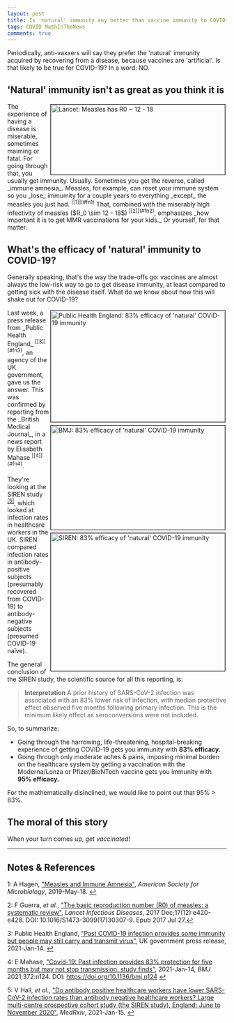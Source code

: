 ```yaml
---
layout: post
title: Is 'natural' immunity any better than vaccine immunity to COVID-19?
tags: COVID MathInTheNews
comments: true
---
```


Periodically, anti-vaxxers will say they prefer the 'natural' immunity acquired by
recovering from a disease, because vaccines are 'artificial'.  Is that likely to be true
for COVID-19?  In a word: NO.  


## 'Natural' immunity isn't as great as you think it is  

<img src="{{ site.baseurl }}/images/2021-01-16-natural-vs-vaccine-immunity-measles-R0.jpg" width="400" height="161" alt="Lancet: Measles has R0 ~ 12 - 18" title="Lancet: Measles has R0 ~ 12 - 18" style="float: right; margin: 3px 3px 3px 3px; border: 1px solid #000000;"/>
The experience of having a disease is miserable, sometimes maiming or fatal.  For going
through that, you usually get immunity.  Usually.  Sometimes you get the reverse, called
_immune amnesia_.  Measles, for example, can reset your immune system so you _lose_
immumity for a couple years to everything _except_ the measles you just had.
<sup id="fn1a">[[1]](#fn1)</sup> That, combined with the miserably high infectivity of measles
($R_0 \sim 12 - 18$) <sup id="fn2a">[[2]](#fn2)</sup>, emphasizes
_how important it is to get MMR vaccinations for your kids._  Or yourself, for that
matter.  


## What's the efficacy of 'natural' immunity to COVID-19?  

Generally speaking, that's the way the trade-offs go: vaccines are almost always the
low-risk way to go to get disease immunity, at least compared to getting sick with the
disease itself.  What do we know about how this will shake out for COVID-19?  

<img src="{{ site.baseurl }}/images/2021-01-16-natural-vs-vaccine-immunity-UK.jpg" width="400" height="255" alt="Public Health England: 83% efficacy of 'natural' COVID-19 immunity" title="Public Health England: 83% efficacy of 'natural' COVID-19 immunity" style="float: right; margin: 3px 3px 3px 3px; border: 1px solid #000000;"/>
<img src="{{ site.baseurl }}/images/2021-01-16-natural-vs-vaccine-immunity-BMJ.jpg" width="400" height="239" alt="BMJ: 83% efficacy of 'natural' COVID-19 immunity" title="BMJ: 83% efficacy of 'natural' COVID-19 immunity" style="float: right; margin: 3px 3px 3px 3px; border: 1px solid #000000;"/>
<img src="{{ site.baseurl }}/images/2021-01-16-natural-vs-vaccine-immunity-SIREN.jpg" width="400" height="316" alt="SIREN: 83% efficacy of 'natural' COVID-19 immunity" title="SIREN: 83% efficacy of 'natural' COVID-19 immunity" style="float: right; margin: 3px 3px 3px 3px; border: 1px solid #000000;"/>
Last week, a press release from _Public Health England_ <sup id="fn3a">[[3]](#fn3)</sup>,
an agency of the UK government, gave us the answer.  This was confirmed by reporting from
the _British Medical Journal_, in a news report by Elisabeth Mahase 
<sup id="fn4a">[[4]](#fn4)</sup>.  

They're looking at the SIREN study 
<sup id="fn5a">[[5]](#fn5)</sup>, which looked at infection rates in healthcare workers in
the UK.  SIREN compared infection rates in antibody-positive subjects (presumably recovered
from COVID-19) to antibody-negative subjects (presumed COVID-19 na&iuml;ve).  

The general conclusion of the SIREN study, the scientific source for all this reporting, is:  

> __Interpretation__ A prior history of SARS-CoV-2 infection was associated with an 83%
> lower risk of infection, with median protective effect observed five months following
> primary infection. This is the minimum likely effect as seroconversions were not
> included.

So, to summarize:  
- Going through the harrowing, life-threatening, hospital-breaking experience of getting COVID-19
  gets you immunity with __83% efficacy.__  
- Going through only moderate aches &amp; pains, imposing minimal burden on the 
  healthcare system by getting a vaccination with the Moderna/Lonza or Pfizer/BioNTech
  vaccine gets you immunity with __95% efficacy.__  

For the mathematically disinclined, we would like to point out that 95% &gt; 83%.  

## The moral of this story  

When your turn comes up, _get vaccinated!_  

---

## Notes &amp; References  

<!--
<sup id="fn1a">[[1]](#fn1)</sup>
<a id="fn1">1</a>: [↩](#fn1a)  
-->

<a id="fn1">1</a>: A Hagen, ["Measles and Immune Amnesia"](https://asm.org/Articles/2019/May/Measles-and-Immune-Amnesia#:~:text=Immune%20Amnesia%3A%20How%20Your%20Immune,a%20process%20called%20immune%20amnesia.), _American Society for Microbiology_, 2019-May-18.  [↩](#fn1a)  

<a id="fn2">2</a>: F Guerra, _et al._, ["The basic reproduction number (R0) of measles: a systematic review"](https://pubmed.ncbi.nlm.nih.gov/28757186/), _Lancet Infectious Diseases_, 2017 Dec;17(12):e420-e428. DOI: 10.1016/S1473-3099(17)30307-9. Epub 2017 Jul 27.[↩](#fn2a)  


<a id="fn3">3</a>: Public Health England, ["Past COVID-19 infection provides some immunity but people may still carry and transmit virus"](https://www.gov.uk/government/news/past-covid-19-infection-provides-some-immunity-but-people-may-still-carry-and-transmit-virus), UK government press release, 2021-Jan-14.  [↩](#fn3a)  

<a id="fn4">4</a>: E Mahase, ["Covid-19: Past infection provides 83% protection for five months but may not stop transmission, study finds"](https://www.bmj.com/content/372/bmj.n124), 2021-Jan-14, _BMJ_ 2021;372:n124.  DOI: https://doi.org/10.1136/bmj.n124 [↩](#fn4a)  

<a id="fn5">5</a>: V Hall, _et al._, ["Do antibody positive healthcare workers have lower SARS-CoV-2 infection rates than antibody negative healthcare workers? Large multi-centre prospective cohort study (the SIREN study), England: June to November 2020"](https://www.medrxiv.org/content/10.1101/2021.01.13.21249642v1), _MedRxiv_, 2021-Jan-15. [↩](#fn5a)  
